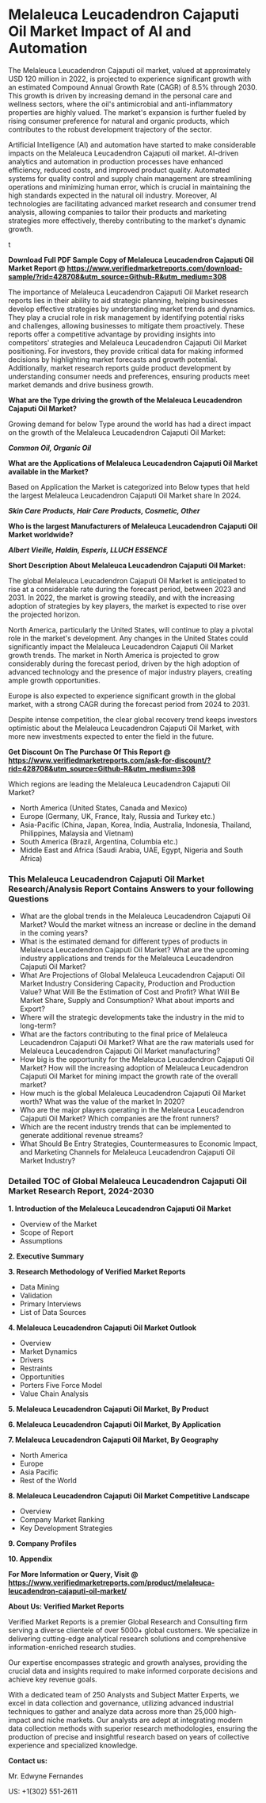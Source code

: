 <meta name="title" content="Global Melaleuca Leucadendron Cajaputi Oil Market Impact of AI and Automation"><meta name="description" content="The Melaleuca Leucadendron Cajaputi oil market, valued at approximately USD 120 million in 2022, is projected to experience significant growth with an estimated Compou"><meta name="title" content="Melaleuca Leucadendron Cajaputi Oil Market Size, Share, Scope, Trends, Growth, Opportunities, Analysis, Forecast"><h1>Melaleuca Leucadendron Cajaputi Oil Market Impact of AI and Automation</h1><p>The Melaleuca Leucadendron Cajaputi oil market, valued at approximately USD 120 million in 2022, is projected to experience significant growth with an estimated Compound Annual Growth Rate (CAGR) of 8.5% through 2030. This growth is driven by increasing demand in the personal care and wellness sectors, where the oil's antimicrobial and anti-inflammatory properties are highly valued. The market's expansion is further fueled by rising consumer preference for natural and organic products, which contributes to the robust development trajectory of the sector.</p><p>Artificial Intelligence (AI) and automation have started to make considerable impacts on the Melaleuca Leucadendron Cajaputi oil market. AI-driven analytics and automation in production processes have enhanced efficiency, reduced costs, and improved product quality. Automated systems for quality control and supply chain management are streamlining operations and minimizing human error, which is crucial in maintaining the high standards expected in the natural oil industry. Moreover, AI technologies are facilitating advanced market research and consumer trend analysis, allowing companies to tailor their products and marketing strategies more effectively, thereby contributing to the market's dynamic growth.</p>t</p><p id="" class=""><strong>Download Full PDF Sample Copy of Melaleuca Leucadendron Cajaputi Oil Market Report @ <a href="https://www.verifiedmarketreports.com/download-sample/?rid=428708&utm_source=Github-R&utm_medium=308" target="_blank">https://www.verifiedmarketreports.com/download-sample/?rid=428708&utm_source=Github-R&utm_medium=308</a></strong></p><p>The importance of&nbsp;Melaleuca Leucadendron Cajaputi Oil Market research reports lies in their ability to aid strategic planning, helping businesses develop effective strategies by understanding market trends and dynamics. They play a crucial role in risk management by identifying potential risks and challenges, allowing businesses to mitigate them proactively. These reports offer a competitive advantage by providing insights into competitors' strategies and Melaleuca Leucadendron Cajaputi Oil Market positioning. For investors, they provide critical data for making informed decisions by highlighting market forecasts and growth potential. Additionally, market research reports guide product development by understanding consumer needs and preferences, ensuring products meet market demands and drive business growth.</p><p><strong>What are the&nbsp;Type driving the growth of the Melaleuca Leucadendron Cajaputi Oil Market?</strong></p><p id="" class="">Growing demand for below Type around the world has had a direct impact on the growth of the Melaleuca Leucadendron Cajaputi Oil Market:</p><em><strong>Common Oil, Organic Oil</strong></em></p><strong>What are the&nbsp;Applications&nbsp;of Melaleuca Leucadendron Cajaputi Oil Market available in the Market?</strong></p><p id="" class="">Based on Application the Market is categorized into Below types that held the largest Melaleuca Leucadendron Cajaputi Oil Market share In 2024.</p><em><strong>Skin Care Products, Hair Care Products, Cosmetic, Other</strong></em></p><strong>Who is the largest Manufacturers of Melaleuca Leucadendron Cajaputi Oil Market worldwide?</strong></p><p><em><strong>Albert Vieille, Haldin, Esperis, LLUCH ESSENCE</strong></em></p><p id="" class=""><strong>Short Description About Melaleuca Leucadendron Cajaputi Oil Market:</strong></p><p>The global Melaleuca Leucadendron Cajaputi Oil Market is anticipated to rise at a considerable rate during the forecast period, between 2023 and 2031. In 2022, the market is growing steadily, and with the increasing adoption of strategies by key players, the market is expected to rise over the projected horizon.</p><p>North America, particularly the United States, will continue to play a pivotal role in the market's development. Any changes in the United States could significantly impact the Melaleuca Leucadendron Cajaputi Oil Market growth trends. The market in North America is projected to grow considerably during the forecast period, driven by the high adoption of advanced technology and the presence of major industry players, creating ample growth opportunities.</p><p>Europe is also expected to experience significant growth in the global market, with a strong CAGR during the forecast period from 2024 to 2031.</p><p>Despite intense competition, the clear global recovery trend keeps investors optimistic about the Melaleuca Leucadendron Cajaputi Oil Market, with more new investments expected to enter the field in the future.</p><p id="" class=""><strong>Get Discount On The Purchase Of This Report @ <a href="https://www.verifiedmarketreports.com/ask-for-discount/?rid=428708&utm_source=Github-R&utm_medium=308" target="_blank">https://www.verifiedmarketreports.com/ask-for-discount/?rid=428708&utm_source=Github-R&utm_medium=308</a></strong></p>Which regions are leading the Melaleuca Leucadendron Cajaputi Oil Market?</p><ul><li>North America (United States, Canada and Mexico)</li><li>Europe (Germany, UK, France, Italy, Russia and Turkey etc.)</li><li>Asia-Pacific (China, Japan, Korea, India, Australia, Indonesia, Thailand, Philippines, Malaysia and Vietnam)</li><li>South America (Brazil, Argentina, Columbia etc.)</li><li>Middle East and Africa (Saudi Arabia, UAE, Egypt, Nigeria and South Africa)</li></ul><h3 id="" class="">This Melaleuca Leucadendron Cajaputi Oil Market Research/Analysis Report Contains Answers to your following Questions</h3><ul><li>What are the global trends in the Melaleuca Leucadendron Cajaputi Oil Market? Would the market witness an increase or decline in the demand in the coming years?</li><li>What is the estimated demand for different types of products in Melaleuca Leucadendron Cajaputi Oil Market? What are the upcoming industry applications and trends for the Melaleuca Leucadendron Cajaputi Oil Market?</li><li>What Are Projections of Global Melaleuca Leucadendron Cajaputi Oil Market Industry Considering Capacity, Production and Production Value? What Will Be the Estimation of Cost and Profit? What Will Be Market Share, Supply and Consumption? What about imports and Export?</li><li>Where will the strategic developments take the industry in the mid to long-term?</li><li>What are the factors contributing to the final price of Melaleuca Leucadendron Cajaputi Oil Market? What are the raw materials used for Melaleuca Leucadendron Cajaputi Oil Market manufacturing?</li><li>How big is the opportunity for the Melaleuca Leucadendron Cajaputi Oil Market? How will the increasing adoption of Melaleuca Leucadendron Cajaputi Oil Market for mining impact the growth rate of the overall market?</li><li>How much is the global Melaleuca Leucadendron Cajaputi Oil Market worth? What was the value of the market In 2020?</li><li>Who are the major players operating in the Melaleuca Leucadendron Cajaputi Oil Market? Which companies are the front runners?</li><li>Which are the recent industry trends that can be implemented to generate additional revenue streams?</li><li>What Should Be Entry Strategies, Countermeasures to Economic Impact, and Marketing Channels for Melaleuca Leucadendron Cajaputi Oil Market Industry?</li></ul><h3 id="" class="">Detailed TOC of Global Melaleuca Leucadendron Cajaputi Oil Market Research Report, 2024-2030</h3><p id="" class=""><strong>1. Introduction of the Melaleuca Leucadendron Cajaputi Oil Market</strong></p><ul><li>Overview of the Market</li><li>Scope of Report</li><li>Assumptions</li></ul><p id="" class=""><strong>2. Executive Summary</strong></p><p id="" class=""><strong>3. Research Methodology of Verified Market Reports</strong></p><ul><li>Data Mining</li><li>Validation</li><li>Primary Interviews</li><li>List of Data Sources</li></ul><p id="" class=""><strong>4. Melaleuca Leucadendron Cajaputi Oil Market Outlook</strong></p><ul><li>Overview</li><li>Market Dynamics</li><li>Drivers</li><li>Restraints</li><li>Opportunities</li><li>Porters Five Force Model</li><li>Value Chain Analysis</li></ul><p id="" class=""><strong>5. Melaleuca Leucadendron Cajaputi Oil Market, By Product</strong></p><p id="" class=""><strong>6. Melaleuca Leucadendron Cajaputi Oil Market, By Application</strong></p><p id="" class=""><strong>7. Melaleuca Leucadendron Cajaputi Oil Market, By Geography</strong></p><ul><li>North America</li><li>Europe</li><li>Asia Pacific</li><li>Rest of the World</li></ul><p id="" class=""><strong>8. Melaleuca Leucadendron Cajaputi Oil Market Competitive Landscape</strong></p><ul><li>Overview</li><li>Company Market Ranking</li><li>Key Development Strategies</li></ul><p id="" class=""><strong>9. Company Profiles</strong></p><p id="" class=""><strong>10. Appendix</strong></p><p id="" class=""><strong>For More Information or Query, Visit @ <a href="https://www.verifiedmarketreports.com/product/melaleuca-leucadendron-cajaputi-oil-market/" target="_blank">https://www.verifiedmarketreports.com/product/melaleuca-leucadendron-cajaputi-oil-market/</a></strong></p><p id="" class=""><strong>About Us: Verified Market Reports</strong></p><p id="" class="">Verified Market Reports is a premier Global Research and Consulting firm serving a diverse clientele of over 5000+ global customers. We specialize in delivering cutting-edge analytical research solutions and comprehensive information-enriched research studies.</p><p id="" class="">Our expertise encompasses strategic and growth analyses, providing the crucial data and insights required to make informed corporate decisions and achieve key revenue goals.</p><p id="" class="">With a dedicated team of 250 Analysts and Subject Matter Experts, we excel in data collection and governance, utilizing advanced industrial techniques to gather and analyze data across more than 25,000 high-impact and niche markets. Our analysts are adept at integrating modern data collection methods with superior research methodologies, ensuring the production of precise and insightful research based on years of collective experience and specialized knowledge.</p><p id="" class=""><strong>Contact us:</strong></p><p id="" class="">Mr. Edwyne Fernandes</p><p id="" class="">US: +1(302) 551-2611</p>